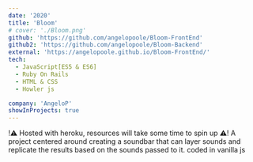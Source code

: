 ```yaml
---
date: '2020'
title: 'Bloom'
# cover: './Bloom.png'
github: 'https://github.com/angelopoole/Bloom-FrontEnd'
github2: 'https://github.com/angelopoole/Bloom-Backend'
external: 'https://angelopoole.github.io/Bloom-FrontEnd/'
tech:
  - JavaScript[ES5 & ES6]
  - Ruby On Rails
  - HTML & CSS
  - Howler js

company: 'AngeloP'
showInProjects: true
---
```


!⚠️ Hosted with heroku, resources will take some time to spin up ⚠️!
A project centered around creating a soundbar that can layer sounds and replicate the results based on the sounds passed to it. coded in vanilla js
